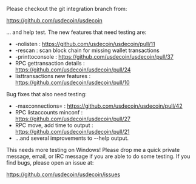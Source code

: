 Please checkout the git integration branch from:

https://github.com/usdecoin/usdecoin

... and help test.  The new features that need testing are:

* -nolisten : https://github.com/usdecoin/usdecoin/pull/11
* -rescan : scan block chain for missing wallet transactions
* -printtoconsole : https://github.com/usdecoin/usdecoin/pull/37
* RPC gettransaction details : https://github.com/usdecoin/usdecoin/pull/24
* listtransactions new features : https://github.com/usdecoin/usdecoin/pull/10

Bug fixes that also need testing:

* -maxconnections= : https://github.com/usdecoin/usdecoin/pull/42
* RPC listaccounts minconf : https://github.com/usdecoin/usdecoin/pull/27
* RPC move, add time to output : https://github.com/usdecoin/usdecoin/pull/21
* ...and several improvements to --help output.

This needs more testing on Windows!  Please drop me a quick private message, email, or IRC message if you are able to do some testing.  If you find bugs, please open an issue at:

https://github.com/usdecoin/usdecoin/issues
